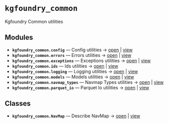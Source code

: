 # `kgfoundry_common`

Kgfoundry Common utilities

<!-- START doctoc generated TOC please keep comment here to allow auto update -->
<!-- END doctoc generated TOC please keep comment here to allow auto update -->

## Modules

- **`kgfoundry_common.config`** — Config utilities → [open](vscode://file//home/paul/kgfoundry/src/kgfoundry_common/config.py:1:1) | [view](https://github.com/github.com/paul-heyse/blob/5dfbe3d9af9aa202dac875e3eeb49578ed9a092b/src/kgfoundry_common/config.py#L1)
- **`kgfoundry_common.errors`** — Errors utilities → [open](vscode://file//home/paul/kgfoundry/src/kgfoundry_common/errors.py:1:1) | [view](https://github.com/github.com/paul-heyse/blob/5dfbe3d9af9aa202dac875e3eeb49578ed9a092b/src/kgfoundry_common/errors.py#L1)
- **`kgfoundry_common.exceptions`** — Exceptions utilities → [open](vscode://file//home/paul/kgfoundry/src/kgfoundry_common/exceptions.py:1:1) | [view](https://github.com/github.com/paul-heyse/blob/5dfbe3d9af9aa202dac875e3eeb49578ed9a092b/src/kgfoundry_common/exceptions.py#L1)
- **`kgfoundry_common.ids`** — Ids utilities → [open](vscode://file//home/paul/kgfoundry/src/kgfoundry_common/ids.py:1:1) | [view](https://github.com/github.com/paul-heyse/blob/5dfbe3d9af9aa202dac875e3eeb49578ed9a092b/src/kgfoundry_common/ids.py#L1)
- **`kgfoundry_common.logging`** — Logging utilities → [open](vscode://file//home/paul/kgfoundry/src/kgfoundry_common/logging.py:1:1) | [view](https://github.com/github.com/paul-heyse/blob/5dfbe3d9af9aa202dac875e3eeb49578ed9a092b/src/kgfoundry_common/logging.py#L1)
- **`kgfoundry_common.models`** — Models utilities → [open](vscode://file//home/paul/kgfoundry/src/kgfoundry_common/models.py:1:1) | [view](https://github.com/github.com/paul-heyse/blob/5dfbe3d9af9aa202dac875e3eeb49578ed9a092b/src/kgfoundry_common/models.py#L1)
- **`kgfoundry_common.navmap_types`** — Navmap Types utilities → [open](vscode://file//home/paul/kgfoundry/src/kgfoundry_common/navmap_types.py:1:1) | [view](https://github.com/github.com/paul-heyse/blob/5dfbe3d9af9aa202dac875e3eeb49578ed9a092b/src/kgfoundry_common/navmap_types.py#L1)
- **`kgfoundry_common.parquet_io`** — Parquet Io utilities → [open](vscode://file//home/paul/kgfoundry/src/kgfoundry_common/parquet_io.py:1:1) | [view](https://github.com/github.com/paul-heyse/blob/5dfbe3d9af9aa202dac875e3eeb49578ed9a092b/src/kgfoundry_common/parquet_io.py#L1)

## Classes

- **`kgfoundry_common.NavMap`** — Describe NavMap → [open](vscode://file//home/paul/kgfoundry/src/kgfoundry_common/navmap_types.py:32:1) | [view](https://github.com/github.com/paul-heyse/blob/5dfbe3d9af9aa202dac875e3eeb49578ed9a092b/src/kgfoundry_common/navmap_types.py#L32-L45)
<!-- agent:readme v1 sha:5dfbe3d9af9aa202dac875e3eeb49578ed9a092b content:fcbf1abfc0f8 -->
